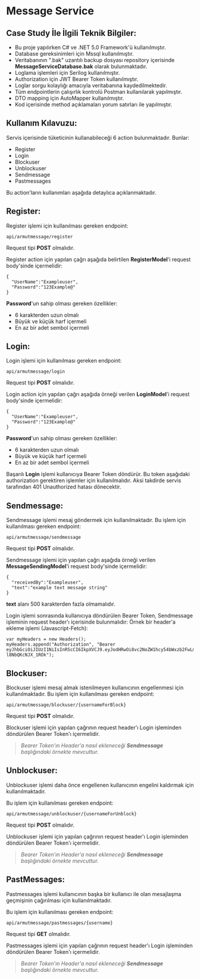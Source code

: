 # Message Service

## Case Study İle İlgili Teknik Bilgiler:

- Bu proje yapılırken C# ve .NET 5.0 Framework'ü kullanılmıştır.
- Database gereksinimleri için Mssql kullanılmıştır.
- Veritabanının ".bak" uzantılı backup dosyası repository içerisinde **MessageServiceDatabase.bak** olarak bulunmaktadır.
- Loglama işlemleri için Serilog kullanılmıştır.
- Authorization için JWT Bearer Token kullanılmıştır.
- Loglar sorgu kolaylığı amacıyla veritabanına kaydedilmektedir.
- Tüm endpointlerin çalışırlık kontrolü Postman kullanılarak yapılmıştır.
- DTO mapping için AutoMapper kullanılmıştır.
- Kod içerisinde method açıklamaları yorum satırları ile yapılmıştır.

## Kullanım Kılavuzu:

Servis içerisinde tüketicinin kullanabileceği 6 action bulunmaktadır. 
Bunlar:

- Register
- Login
- Blockuser
- Unblockuser
- Sendmessage
- Pastmessages

Bu action'ların kullanımları aşağıda detaylıca açıklanmaktadır.

## Register:

Register işlemi için kullanılması gereken endpoint:
```
api/armutmessage/register
```
Request tipi **POST** olmalıdır.

Register action için yapılan çağrı aşağıda belirtilen **RegisterModel**'i request body'sinde içermelidir:
```
{
  "UserName":"Exampleuser",
  "Password":"123Example@"
}
```
**Password**'un sahip olması gereken özellikler:
- 6 karakterden uzun olmalı
- Büyük ve küçük harf içermeli
- En az bir adet sembol içermeli

## Login:

Login işlemi için kullanılması gereken endpoint:
```
api/armutmessage/login
```
Request tipi **POST** olmalıdır.

Login action için yapılan çağrı aşağıda örneği verilen **LoginModel**'i request body'sinde içermelidir:
```
{
  "UserName":"Exampleuser",
  "Password":"123Example@"
}
```
**Password**'un sahip olması gereken özellikler:
- 6 karakterden uzun olmalı
- Büyük ve küçük harf içermeli
- En az bir adet sembol içermeli

Başarılı **Login** işlemi kullanıcıya Bearer Token döndürür. Bu token aşağıdaki authorization gerektiren işlemler için kullanılmalıdır. 
Aksi takdirde servis tarafından 401 Unauthorized hatası dönecektir.

## Sendmessage:

Sendmessage işlemi mesaj göndermek için kullanılmaktadır. Bu işlem için kullanılması gereken endpoint:
```
api/armutmessage/sendmessage
```
Request tipi **POST** olmalıdır.

Sendmessage işlemi için yapılan çağrı aşağıda örneği verilen **MessageSendingModel**'i request body'sinde içermelidir:
```
{
  "receivedBy":"Exampleuser",
  "text":"example text message string"
}
```
**text** alanı 500 karakterden fazla olmamalıdır.

Login işlemi sonrasında kullanıcıya döndürülen Bearer Token, Sendmessage işleminin request header'ı içerisinde bulunmalıdır:
Örnek bir header'a ekleme işlemi (Javascript-Fetch):
```
var myHeaders = new Headers();
myHeaders.append("Authorization", "Bearer eyJhbGciOiJIUzI1NiIsInR5cCI6IkpXVCJ9.eyJodHRwOi8vc2NoZW1hcy54bWxzb2FwLm9yZy93cy8yMDA1LzA1L2lkZW50aXR5L2NsYWltcy9uYW1lIjoiZmluYWx0ZXN0MSIsImp0aSI6ImUyZmE4ZWFmLWFlNGQtNDVlMC1iNzI0LTA0MGI3MzNjYWQ0YiIsImV4cCI6MTYxNTI5NDI2NiwiaXNzIjoiaHR0cDovL2xvY2FsaG9zdDo0OTQ0MSIsImF1ZCI6IlVzZXIifQ.k5VekIxdLXLcXPjRp6mudN2g21G-l8NbQKcNJX_1ROk");
```

## Blockuser:

Blockuser işlemi mesaj almak istenilmeyen kullanıcının engellenmesi için kullanılmaktadır.
Bu işlem için kullanılması gereken endpoint:
```
api/armutmessage/blockuser/{usernameForBlock}
```
Request tipi **POST** olmalıdır.

Blockuser işlemi için yapılan çağrının request header'ı Login işleminden döndürülen Bearer Token'ı içermelidir.

> *Bearer Token'ın Header'a nasıl ekleneceği **Sendmessage** başlığındaki örnekte mevcuttur.*

## Unblockuser:

Unblockuser işlemi daha önce engellenen kullanıcının engelini kaldırmak için kullanılmaktadır.

Bu işlem için kullanılması gereken endpoint:
```
api/armutmessage/unblockuser/{usernameForUnblock}
```
Request tipi **POST** olmalıdır.

Unblockuser işlemi için yapılan çağrının request header'ı Login işleminden döndürülen Bearer Token'ı içermelidir.

> *Bearer Token'ın Header'a nasıl ekleneceği **Sendmessage** başlığındaki örnekte mevcuttur.*

## PastMessages:

Pastmessages işlemi kullanıcının başka bir kullanıcı ile olan mesajlaşma geçmişinin çağırılması için kullanılmaktadır.

Bu işlem için kullanılması gereken endpoint:
```
api/armutmessage/pastmessages/{username}
```
Request tipi **GET** olmalıdır.

Pastmessages işlemi için yapılan çağrının request header'ı Login işleminden döndürülen Bearer Token'ı içermelidir.

> *Bearer Token'ın Header'a nasıl ekleneceği **Sendmessage** başlığındaki örnekte mevcuttur.*

